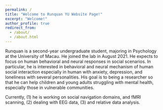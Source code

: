```yaml
---
permalink: /
title: "Welcome to Runquan YU Website Page!"
excerpt: "Welcome!"
author_profile: true
redirect_from: 
  - /about/
  - /about.html
---
```

Runquan is a second-year undergraduate student, majoring in Psychology at the University of Macau. He joined the lab in August 2021. He expects to focus on human behavioral and neural responses in social scenarios. In particular, he is interested in behavioral and neural mechanism of human social interaction especially in human with anxiety, depression, and loneliness with several personalities. His goal is to being a researcher so that he can help children and young adults struggling with mental health, especially those in vulnerable communities. 

Currently, (1) he is working on social navigation domains, and fMRI scanning, (2) dealing with EEG data, (3) and relative data analysis.
